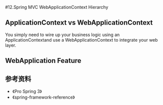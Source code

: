 #12.Spring MVC WebApplicationContext Hierarchy

## ApplicationContext vs WebApplicationContext

You simply need to wire up your business logic using an ApplicationContextand use a WebApplicationContext  to integrate
your web layer.

## WebApplication Feature

## 参考资料
  
* 《Pro Spring 3》
* 《spring-framework-reference》
